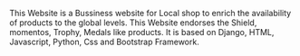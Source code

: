 This Website is a Bussiness website for Local shop to enrich the availability of products to the global levels.
This Website endorses the Shield, momentos, Trophy, Medals like products.
It is based on Django, HTML, Javascript, Python, Css and Bootstrap Framework.
